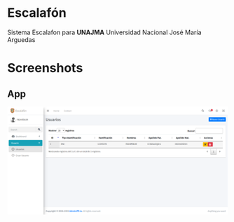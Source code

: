 # Escalafón

Sistema Escalafon para **UNAJMA** Universidad Nacional José María Arguedas

# Screenshots

## App

![Captura del Sistema Escalafon](https://raw.githubusercontent.com/ruiborda/escalafon/main/screenshots/Escalafon.png)